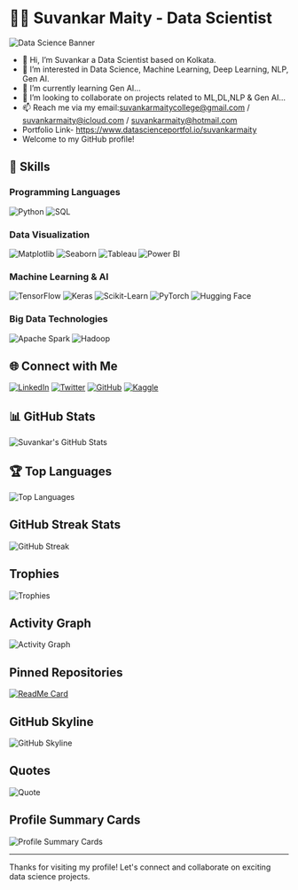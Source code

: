 # 👨‍💻 Suvankar Maity - Data Scientist

![Data Science Banner](https://media.licdn.com/dms/image/D5616AQEwZPIkVks5Kw/profile-displaybackgroundimage-shrink_350_1400/0/1710293475807?e=1722470400&v=beta&t=tlEbAbzPcnKR2Q8kAGpP5WXyBc36VJgktMZpzOEW_RQ)

- 👋 Hi, I’m Suvankar a Data Scientist based on Kolkata.
- 👀 I’m interested in Data Science, Machine Learning, Deep Learning, NLP, Gen AI.
- 🌱 I’m currently learning Gen AI...
- 💞️ I’m looking to collaborate on projects related to ML,DL,NLP & Gen AI...
- 📫 Reach me via my email:suvankarmaitycollege@gmail.com / suvankarmaity@icloud.com / suvankarmaity@hotmail.com
- Portfolio Link- https://www.datascienceportfol.io/suvankarmaity
- Welcome to my GitHub profile!




## 💼 Skills

### Programming Languages
![Python](https://img.shields.io/badge/Python-3776AB?style=for-the-badge&logo=python&logoColor=white)
![SQL](https://img.shields.io/badge/SQL-4479A1?style=for-the-badge&logo=sql&logoColor=white)

### Data Visualization
![Matplotlib](https://img.shields.io/badge/Matplotlib-000000?style=for-the-badge&logo=matplotlib&logoColor=white)
![Seaborn](https://img.shields.io/badge/Seaborn-3776AB?style=for-the-badge&logo=python&logoColor=white)
![Tableau](https://img.shields.io/badge/Tableau-E97627?style=for-the-badge&logo=tableau&logoColor=white)
![Power BI](https://img.shields.io/badge/Power%20BI-F2C811?style=for-the-badge&logo=powerbi&logoColor=white)

### Machine Learning & AI
![TensorFlow](https://img.shields.io/badge/TensorFlow-FF6F00?style=for-the-badge&logo=tensorflow&logoColor=white)
![Keras](https://img.shields.io/badge/Keras-D00000?style=for-the-badge&logo=keras&logoColor=white)
![Scikit-Learn](https://img.shields.io/badge/Scikit--Learn-F7931E?style=for-the-badge&logo=scikit-learn&logoColor=white)
![PyTorch](https://img.shields.io/badge/PyTorch-EE4C2C?style=for-the-badge&logo=pytorch&logoColor=white)
![Hugging Face](https://img.shields.io/badge/Hugging%20Face-FFAE1A?style=for-the-badge&logo=huggingface&logoColor=white)

### Big Data Technologies
![Apache Spark](https://img.shields.io/badge/Apache%20Spark-E25A1C?style=for-the-badge&logo=apachespark&logoColor=white)
![Hadoop](https://img.shields.io/badge/Hadoop-66CCFF?style=for-the-badge&logo=apachehadoop)


## 🌐 Connect with Me

[![LinkedIn](https://img.shields.io/badge/LinkedIn-0077B5?style=for-the-badge&logo=linkedin&logoColor=white)](https://linkedin.com/in/suvankar-maity/)
[![Twitter](https://img.shields.io/badge/Twitter-1DA1F2?style=for-the-badge&logo=twitter&logoColor=white)](https://twitter.com/suvo64king/)
[![GitHub](https://img.shields.io/badge/GitHub-181717?style=for-the-badge&logo=github&logoColor=white)](https://github.com/suvankarmaitygithub)
[![Kaggle](https://img.shields.io/badge/Kaggle-20BEFF?style=for-the-badge&logo=kaggle&logoColor=white)](https://kaggle.com/suvankarmaity)

## 📊 GitHub Stats

![Suvankar's GitHub Stats](https://github-readme-stats.vercel.app/api?username=suvankarmaitygithub&show_icons=true&theme=radical)

## 🏆 Top Languages

![Top Languages](https://github-readme-stats.vercel.app/api/top-langs/?username=suvankarmaitygithub&layout=compact&theme=radical)

## GitHub Streak Stats

![GitHub Streak](https://streak-stats.demolab.com?user=suvankarmaitygithub&theme=dark&hide_border=true&date_format=M%20j%5B%2C%20Y%5D)

## Trophies
![Trophies](https://github-profile-trophy.vercel.app/?username=your-github-suvankarmaitygithub&theme=algolia)

## Activity Graph
![Activity Graph](https://activity-graph.herokuapp.com/graph?username=your-github-suvankarmaitygithub&theme=react-dark)

## Pinned Repositories
[![ReadMe Card](https://github-readme-stats.vercel.app/api/pin/?username=your-github-suvankarmaitygithub&repo=repository-name&theme=radical)](https://github.com/suvankarmaitygithub/repository-name)

## GitHub Skyline
![GitHub Skyline](https://skyline.github.com/suvankarmaitygithub/2023)

## Quotes
![Quote](https://github-readme-quotes.herokuapp.com/quote?theme=dark)

## Profile Summary Cards
![Profile Summary Cards](https://github-profile-summary-cards.vercel.app/api/cards/profile-details?username=suvankarmaitygithub&theme=monokai)

---

Thanks for visiting my profile! Let's connect and collaborate on exciting data science projects.
<!---
suvankarmaitygithub/suvankarmaitygithub is a ✨ special ✨ repository because its `README.md` (this file) appears on your GitHub profile.
You can click the Preview link to take a look at your changes.
--->
